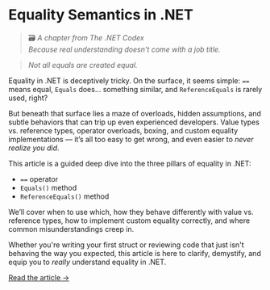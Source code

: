 # Equality Semantics in .NET

> 🗃️ *A chapter from The .NET Codex*  
> *Because real understanding doesn’t come with a job title.*

> *Not all equals are created equal.*

Equality in .NET is deceptively tricky. On the surface, it seems simple: `==` means equal, `Equals` does... something similar, and `ReferenceEquals` is rarely used, right?

But beneath that surface lies a maze of overloads, hidden assumptions, and subtle behaviors that can trip up even experienced developers. Value types vs. reference types, operator overloads, boxing, and custom equality implementations — it’s all too easy to get wrong, and even easier to *never realize you did*.

This article is a guided deep dive into the three pillars of equality in .NET:
- `==` operator
- `Equals()` method
- `ReferenceEquals()` method

We’ll cover when to use which, how they behave differently with value vs. reference types, how to implement custom equality correctly, and where common misunderstandings creep in.

Whether you're writing your first struct or reviewing code that just isn't behaving the way you expected, this article is here to clarify, demystify, and equip you to *really* understand equality in .NET.

[Read the article →](https://github.com/gmcnickle/articles/blob/main/.NET%20Equality%20Semantics/ARTICLE.md)

